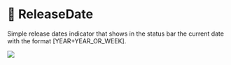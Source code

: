 # 🚀 ReleaseDate

Simple release dates indicator that shows in the status bar the current date with the format [YEAR+YEAR_OR_WEEK].

![](preview.gif)
